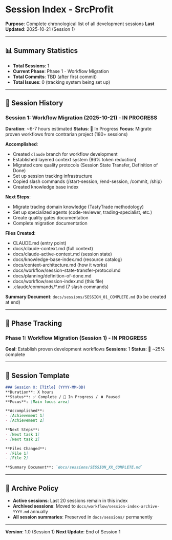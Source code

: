 # Session Index - SrcProfit

**Purpose**: Complete chronological list of all development sessions
**Last Updated**: 2025-10-21 (Session 1)

---

## 📊 Summary Statistics

- **Total Sessions**: 1
- **Current Phase**: Phase 1 - Workflow Migration
- **Total Commits**: TBD (after first commit)
- **Total Issues**: 0 (tracking system being set up)

---

## 📅 Session History

### Session 1: Workflow Migration (2025-10-21) - IN PROGRESS
**Duration**: ~6-7 hours estimated
**Status**: 🚧 In Progress
**Focus**: Migrate proven workflows from contrarian project (180+ sessions)

**Accomplished**:
- Created `claude` branch for workflow development
- Established layered context system (96% token reduction)
- Migrated core quality protocols (Session State Transfer, Definition of Done)
- Set up session tracking infrastructure
- Copied slash commands (/start-session, /end-session, /commit, /ship)
- Created knowledge base index

**Next Steps**:
- Migrate trading domain knowledge (TastyTrade methodology)
- Set up specialized agents (code-reviewer, trading-specialist, etc.)
- Create quality gates documentation
- Complete migration documentation

**Files Created**:
- CLAUDE.md (entry point)
- docs/claude-context.md (full context)
- docs/claude-active-context.md (session state)
- docs/knowledge-base-index.md (resource catalog)
- docs/context-architecture.md (how it works)
- docs/workflow/session-state-transfer-protocol.md
- docs/planning/definition-of-done.md
- docs/workflow/session-index.md (this file)
- .claude/commands/*.md (7 slash commands)

**Summary Document**: `docs/sessions/SESSION_01_COMPLETE.md` (to be created at end)

---

## 🎯 Phase Tracking

### Phase 1: Workflow Migration (Session 1) - IN PROGRESS
**Goal**: Establish proven development workflows
**Sessions**: 1
**Status**: 🚧 ~25% complete

---

## 📝 Session Template

```markdown
### Session X: [Title] (YYYY-MM-DD)
**Duration**: X hours
**Status**: ✅ Complete / 🚧 In Progress / ⏸️ Paused
**Focus**: [Main focus area]

**Accomplished**:
- [Achievement 1]
- [Achievement 2]

**Next Steps**:
- [Next task 1]
- [Next task 2]

**Files Changed**:
- [File 1]
- [File 2]

**Summary Document**: `docs/sessions/SESSION_XX_COMPLETE.md`
```

---

## 🔄 Archive Policy

- **Active sessions**: Last 20 sessions remain in this index
- **Archived sessions**: Moved to `docs/workflow/session-index-archive-YYYY.md` annually
- **All session summaries**: Preserved in `docs/sessions/` permanently

---

**Version**: 1.0 (Session 1)
**Next Update**: End of Session 1
